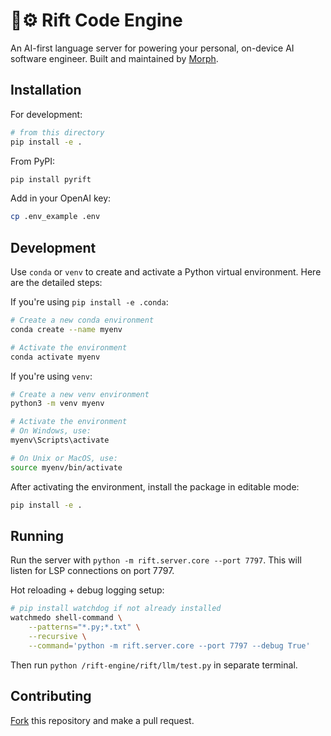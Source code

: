 # ️🤖⚙️ Rift Code Engine

An AI-first language server for powering your personal, on-device AI software engineer. Built and maintained by [Morph](https://morph.so).

## Installation

For development:

```bash
# from this directory
pip install -e .
```

From PyPI:

```bash
pip install pyrift
```

Add in your OpenAI key:

```bash
cp .env_example .env
```

## Development

Use `conda` or `venv` to create and activate a Python virtual environment. Here are the detailed steps:

If you're using `pip install -e .conda`:
```bash
# Create a new conda environment
conda create --name myenv

# Activate the environment
conda activate myenv
```

If you're using `venv`:
```bash
# Create a new venv environment
python3 -m venv myenv

# Activate the environment
# On Windows, use:
myenv\Scripts\activate

# On Unix or MacOS, use:
source myenv/bin/activate
```

After activating the environment, install the package in editable mode:
```bash
pip install -e .
```

## Running

Run the server with `python -m rift.server.core --port 7797`. This will listen for LSP connections on port 7797.

Hot reloading + debug logging setup:

```bash
# pip install watchdog if not already installed
watchmedo shell-command \
    --patterns="*.py;*.txt" \
    --recursive \
    --command='python -m rift.server.core --port 7797 --debug True'  
```

Then run `python /rift-engine/rift/llm/test.py` in separate terminal.

## Contributing
[Fork](https://docs.github.com/en/get-started/quickstart/contributing-to-projects) this repository and make a pull request.

